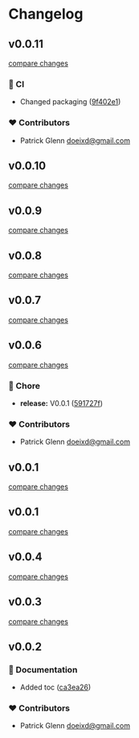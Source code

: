 # Changelog


## v0.0.11

[compare changes](https://github.com/doeixd/effectivly/compare/v0.0.10...v0.0.11)

### 🤖 CI

- Changed packaging ([9f402e1](https://github.com/doeixd/effectivly/commit/9f402e1))

### ❤️ Contributors

- Patrick Glenn <doeixd@gmail.com>

## v0.0.10

[compare changes](https://github.com/doeixd/effectivly/compare/v0.0.9...v0.0.10)

## v0.0.9

[compare changes](https://github.com/doeixd/effectivly/compare/v0.0.8...v0.0.9)

## v0.0.8

[compare changes](https://github.com/doeixd/effectivly/compare/v0.0.7...v0.0.8)

## v0.0.7

[compare changes](https://github.com/doeixd/effectivly/compare/v0.0.6...v0.0.7)

## v0.0.6

[compare changes](https://github.com/doeixd/effectivly/compare/v0.0.1...v0.0.6)

### 🏡 Chore

- **release:** V0.0.1 ([591727f](https://github.com/doeixd/effectivly/commit/591727f))

### ❤️ Contributors

- Patrick Glenn <doeixd@gmail.com>

## v0.0.1

[compare changes](https://github.com/doeixd/effectivly/compare/v0.0.1...v0.0.1)

## v0.0.1

[compare changes](https://github.com/doeixd/effectivly/compare/v0.0.4...v0.0.1)

## v0.0.4

[compare changes](https://github.com/doeixd/effectivly/compare/v0.0.3...v0.0.4)

## v0.0.3

[compare changes](https://github.com/doeixd/effectivly/compare/v0.0.2...v0.0.3)

## v0.0.2


### 📖 Documentation

- Added toc ([ca3ea26](https://github.com/doeixd/effectivly/commit/ca3ea26))

### ❤️ Contributors

- Patrick Glenn <doeixd@gmail.com>

